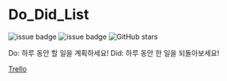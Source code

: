# Do_Did_List

![issue badge](https://img.shields.io/badge/ver.-Swift5-orange?logo=swift)
![issue badge](https://img.shields.io/badge/ver.-Xcode11-blue?logo=xcode)
![GitHub stars](https://img.shields.io/github/stars/Axe-Num1/Do_Did_List?style=social)

Do: 하루 동안 할 일을 계획하세요!
Did: 하루 동안 한 일을 되돌아보세요!

[Trello](https://trello.com/b/xgG8SFO9/ios-app-project-dodid-list)
